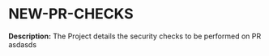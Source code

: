 # NEW-PR-CHECKS
**Description:**
The Project details the security checks to be performed on PR
asdasds
